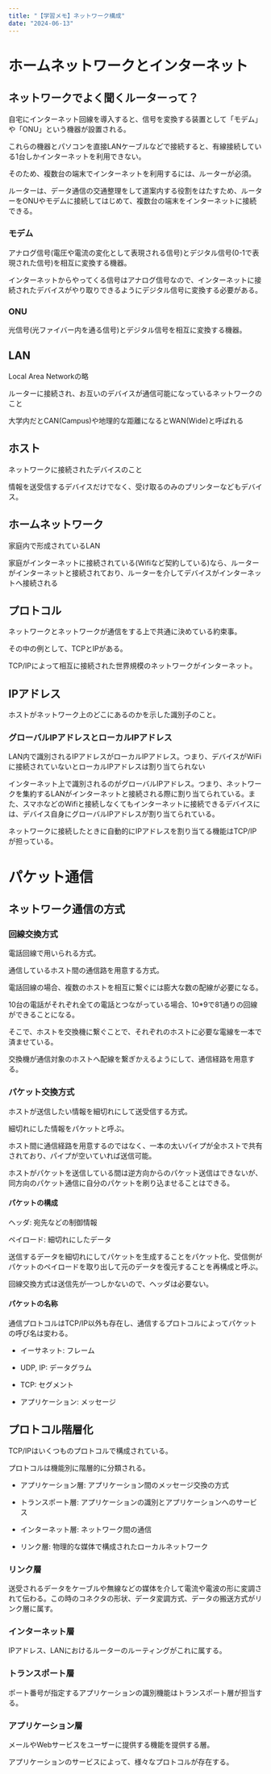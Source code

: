 ```yaml
---
title: "【学習メモ】ネットワーク構成"
date: "2024-06-13"
---
```


# ホームネットワークとインターネット

## ネットワークでよく聞くルーターって？

自宅にインターネット回線を導入すると、信号を変換する装置として「モデム」や「ONU」という機器が設置される。

これらの機器とパソコンを直接LANケーブルなどで接続すると、有線接続している1台しかインターネットを利用できない。

そのため、複数台の端末でインターネットを利用するには、ルーターが必須。

ルーターは、データ通信の交通整理をして道案内する役割をはたすため、ルーターをONUやモデムに接続してはじめて、複数台の端末をインターネットに接続できる。

### モデム

アナログ信号(電圧や電流の変化として表現される信号)とデジタル信号(0-1で表現された信号)を相互に変換する機器。

インターネットからやってくる信号はアナログ信号なので、インターネットに接続されたデバイスがやり取りできるようにデジタル信号に変換する必要がある。

### ONU

光信号(光ファイバー内を通る信号)とデジタル信号を相互に変換する機器。

## LAN

Local Area Networkの略

ルーターに接続され、お互いのデバイスが通信可能になっているネットワークのこと

大学内だとCAN(Campus)や地理的な距離になるとWAN(Wide)と呼ばれる

## ホスト

ネットワークに接続されたデバイスのこと

情報を送受信するデバイスだけでなく、受け取るのみのプリンターなどもデバイス。

## ホームネットワーク

家庭内で形成されているLAN

家庭がインターネットに接続されている(Wifiなど契約している)なら、ルーターがインターネットと接続されており、ルーターを介してデバイスがインターネットへ接続される

## プロトコル

ネットワークとネットワークが通信をする上で共通に決めている約束事。

その中の例として、TCPとIPがある。

TCP/IPによって相互に接続された世界規模のネットワークがインターネット。

## IPアドレス

ホストがネットワーク上のどこにあるのかを示した識別子のこと。

### グローバルIPアドレスとローカルIPアドレス

LAN内で識別されるIPアドレスがローカルIPアドレス。つまり、デバイスがWiFiに接続されていないとローカルIPアドレスは割り当てられない

インターネット上で識別されるのがグローバルIPアドレス。つまり、ネットワークを集約するLANがインターネットと接続される際に割り当てられている。また、スマホなどのWifiと接続しなくてもインターネットに接続できるデバイスには、デバイス自身にグローバルIPアドレスが割り当てられている。

ネットワークに接続したときに自動的にIPアドレスを割り当てる機能はTCP/IPが担っている。

# パケット通信

## ネットワーク通信の方式

### 回線交換方式

電話回線で用いられる方式。

通信しているホスト間の通信路を用意する方式。

電話回線の場合、複数のホストを相互に繋ぐには膨大な数の配線が必要になる。

10台の電話がそれぞれ全ての電話とつながっている場合、10\*9で81通りの回線ができることになる。

そこで、ホストを交換機に繋ぐことで、それぞれのホストに必要な電線を一本で済ませている。

交換機が通信対象のホストへ配線を繋ぎかえるようにして、通信経路を用意する。

### パケット交換方式

ホストが送信したい情報を細切れにして送受信する方式。

細切れにした情報をパケットと呼ぶ。

ホスト間に通信経路を用意するのではなく、一本の太いパイプが全ホストで共有されており、パイプが空いていれば送信可能。

ホストがパケットを送信している間は逆方向からのパケット送信はできないが、同方向のパケット通信に自分のパケットを刷り込ませることはできる。

#### パケットの構成

ヘッダ: 宛先などの制御情報

ペイロード: 細切れにしたデータ

送信するデータを細切れにしてパケットを生成することをパケット化、受信側がパケットのペイロードを取り出して元のデータを復元することを再構成と呼ぶ。

回線交換方式は送信先が一つしかないので、ヘッダは必要ない。

#### パケットの名称

通信プロトコルはTCP/IP以外も存在し、通信するプロトコルによってパケットの呼び名は変わる。

- イーサネット: フレーム

- UDP, IP: データグラム

- TCP: セグメント

- アプリケーション: メッセージ

## プロトコル階層化

TCP/IPはいくつものプロトコルで構成されている。

プロトコルは機能別に階層的に分類される。

- アプリケーション層: アプリケーション間のメッセージ交換の方式

- トランスポート層: アプリケーションの識別とアプリケーションへのサービス

- インターネット層: ネットワーク間の通信

- リンク層: 物理的な媒体で構成されたローカルネットワーク

### リンク層

送受されるデータをケーブルや無線などの媒体を介して電流や電波の形に変調されて伝わる。この時のコネクタの形状、データ変調方式、データの搬送方式がリンク層に属す。

### インターネット層

IPアドレス、LANにおけるルーターのルーティングがこれに属する。

### トランスポート層

ポート番号が指定するアプリケーションの識別機能はトランスポート層が担当する。

### アプリケーション層

メールやWebサービスをユーザーに提供する機能を提供する層。

アプリケーションのサービスによって、様々なプロトコルが存在する。
